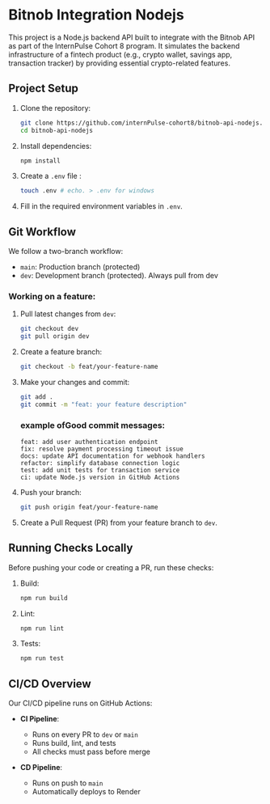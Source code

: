 # Bitnob Integration Nodejs

This project is a Node.js backend API built to integrate with the Bitnob API as part of the InternPulse Cohort 8 program. It simulates the backend infrastructure of a fintech product (e.g., crypto wallet, savings app, transaction tracker) by providing essential crypto-related features.

## Project Setup

1. Clone the repository:
   ```bash
   git clone https://github.com/internPulse-cohort8/bitnob-api-nodejs.git
   cd bitnob-api-nodejs
   ```

2. Install dependencies:
   ```bash
   npm install
   ```

3. Create a `.env` file :
   ```bash
   touch .env # echo. > .env for windows

   ```

4. Fill in the required environment variables in `.env`.

## Git Workflow

We follow a two-branch workflow:

- `main`: Production branch (protected)
- `dev`: Development branch (protected). Always pull from dev

### Working on a feature:

1. Pull latest changes from `dev`:
   ```bash
   git checkout dev
   git pull origin dev
   ```

2. Create a feature branch:
   ```bash
   git checkout -b feat/your-feature-name
   ```

3. Make your changes and commit:
   ```bash
   git add .
   git commit -m "feat: your feature description"
   ```
   ### example ofGood commit messages:
   ```
   feat: add user authentication endpoint
   fix: resolve payment processing timeout issue
   docs: update API documentation for webhook handlers
   refactor: simplify database connection logic
   test: add unit tests for transaction service
   ci: update Node.js version in GitHub Actions
   ```

4. Push your branch:
   ```bash
   git push origin feat/your-feature-name
   ```

5. Create a Pull Request (PR) from your feature branch to `dev`.

## Running Checks Locally

Before pushing your code or creating a PR, run these checks:

1. Build:
   ```bash
   npm run build
   ```

2. Lint:
   ```bash
   npm run lint
   ```

3. Tests:
   ```bash
   npm run test
   ```

## CI/CD Overview

Our CI/CD pipeline runs on GitHub Actions:

- **CI Pipeline**:
  - Runs on every PR to `dev` or `main`
  - Runs build, lint, and tests
  - All checks must pass before merge

- **CD Pipeline**:
  - Runs on push to `main`
  - Automatically deploys to Render
